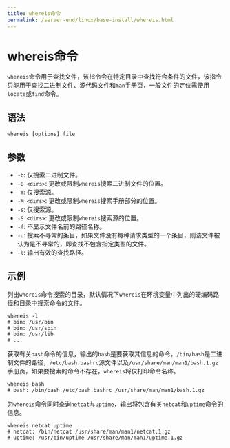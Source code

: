 ```yaml
---
title: whereis命令
permalink: /server-end/linux/base-install/whereis.html
---
```


# whereis命令

`whereis`命令用于查找文件，该指令会在特定目录中查找符合条件的文件，该指令只能用于查找二进制文件、源代码文件和`man`手册页，一般文件的定位需使用`locate`或`find`命令。

## 语法

```shell
whereis [options] file
```

## 参数

- `-b`: 仅搜索二进制文件。
- `-B <dirs>`: 更改或限制`whereis`搜索二进制文件的位置。
- `-m`: 仅搜索源。
- `-M <dirs>`: 更改或限制`whereis`搜索手册部分的位置。
- `-s`: 仅搜索源。
- `-S <dirs>`: 更改或限制`whereis`搜索源的位置。
- `-f`: 不显示文件名前的路径名称。
- `-u`: 搜索不寻常的条目，如果文件没有每种请求类型的一个条目，则该文件被认为是不寻常的，即查找不包含指定类型的文件。
- `-l`: 输出有效的查找路径。

## 示例

列出`whereis`命令搜索的目录，默认情况下`whereis`在环境变量中列出的硬编码路径和目录中搜索命令的文件。

```shell
whereis -l
# bin: /usr/bin
# bin: /usr/sbin
# bin: /usr/lib
# ...
```

获取有关`bash`命令的信息，输出的`bash`是要获取其信息的命令，`/bin/bash`是二进制文件的路径，`/etc/bash.bashrc`源文件以及`/usr/share/man/man1/bash.1.gz`手册页，如果要搜索的命令不存在，`whereis`将仅打印命令名称。

```shell
whereis bash
# bash: /bin/bash /etc/bash.bashrc /usr/share/man/man1/bash.1.gz
```

为`whereis`命令同时查询`netcat`与`uptime`，输出将包含有关`netcat`和`uptime`命令的信息。

```shell
whereis netcat uptime
# netcat: /bin/netcat /usr/share/man/man1/netcat.1.gz
# uptime: /usr/bin/uptime /usr/share/man/man1/uptime.1.gz
```
